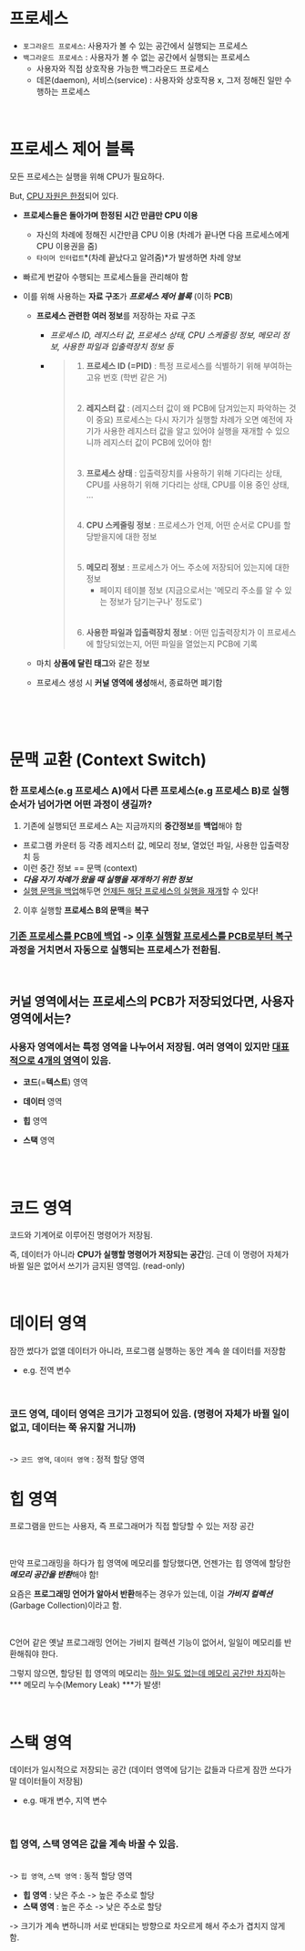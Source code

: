 # 프로세스

- `포그라운드 프로세스`: 사용자가 볼 수 있는 공간에서 실행되는 프로세스
- `백그라운드 프로세스` : 사용자가 볼 수 없는 공간에서 실행되는 프로세스
  - 사용자와 직접 상호작용 가능한 백그라운드 프로세스
  - 데몬(daemon), 서비스(service) : 사용자와 상호작용 x, 그저 정해진 일만 수행하는 프로세스

</br>

# 프로세스 제어 블록

모든 프로세스는 실행을 위해 CPU가 필요하다. </br>

But, <u>CPU 자원은 한정</u>되어 있다.</br>

- **프로세스들은 돌아가며 한정된 시간 만큼만 CPU 이용**
  - 자신의 차례에 정해진 시간만큼 CPU 이용 (차례가 끝나면 다음 프로세스에게 CPU 이용권을 줌)
  - `타이머 인터럽트`*(차례 끝났다고 알려줌)*가 발생하면 차례 양보

- 빠르게 번갈아 수행되는 프로세스들을 관리해야 함

- 이를 위해 사용하는 **자료 구조**가 ***프로세스 제어 블록*** (이하 **PCB**)

  - **프로세스 관련한 여러 정보**를 저장하는 자료 구조

    - *프로세스 ID, 레지스터 값, 프로세스 상태, CPU 스케줄링 정보, 메모리 정보, 사용한 파일과 입출력장치 정보 등*

    - > 1. **프로세스 ID (=PID)** : 특정 프로세스를 식별하기 위해 부여하는 고유 번호 (학번 같은 거)</br>
      ></br></br>
      > 2. **레지스터 값** : (레지스터 값이 왜 PCB에 담겨있는지 파악하는 것이 중요) 프로세스는 다시 자기가 실행할 차례가 오면 예전에 자기가 사용한 레지스터 값을 알고 있어야 실행을 재개할 수 있으니까 레지스터 값이 PCB에 있어야 함!</br></br></br>
      > 3. **프로세스 상태** : 입출력장치를 사용하기 위해 기다리는 상태, CPU를 사용하기 위해 기다리는 상태, CPU를 이용 중인 상태, …</br></br></br>
      > 4. **CPU 스케줄링 정보** : 프로세스가 언제, 어떤 순서로 CPU를 할당받을지에 대한 정보</br></br></br>
      > 5. **메모리 정보** : 프로세스가 어느 주소에 저장되어 있는지에 대한 정보
      >    - 페이지 테이블 정보 (지금으로서는 '메모리 주소를 알 수 있는 정보가 담기는구나' 정도로')</br></br></br>
      > 6. **사용한 파일과 입출력장치 정보** : 어떤 입출력장치가 이 프로세스에 할당되었는지, 어떤 파일을 열었는지 PCB에 기록

  - 마치 **상품에 달린 태그**와 같은 정보
  - 프로세스 생성 시 **커널 영역에 생성**해서, 종료하면 폐기함

</br></br></br>

# 문맥 교환 (Context Switch)

### 한 프로세스(e.g 프로세스 A)에서 다른 프로세스(e.g 프로세스 B)로 **실행 순서**가 넘어가면 어떤 과정이 생길까?

1. 기존에 실행되던 프로세스 A는 지금까지의 **중간정보**를 **백업**해야 함

 - 프로그램 카운터 등 각종 레지스터 값, 메모리 정보, 열었던 파일, 사용한 입출력장치 등
 - 이런 중간 정보 == 문맥 (context)
 - ***다음 자기 차례가 왔을 때 실행을 재개하기 위한 정보***
 - <u>실행 문맥을 백업</u>해두면 <u>언제든 해당 프로세스의 실행을 재개</u>할 수 있다!

2. 이후 실행할 **프로세스 B의 문맥**을 **복구**

### <u>기존 프로세스를 PCB에 백업</u> -> <u>이후 실행할 프로세스를 PCB로부터 복구</u> 과정을 거치면서 자동으로 실행되는 프로세스가 전환됨.

</br>

## 커널 영역에서는 프로세스의 PCB가 저장되었다면, 사용자 영역에서는?

### 사용자 영역에서는 특정 영역을 나누어서 저장됨. 여러 영역이 있지만 <u>대표적으로 4개의 영역</u>이 있음.

- **코드**(=**텍스트**) 영역

- **데이터** 영역

- **힙** 영역

- **스택** 영역

</br></br>

# 코드 영역

코드와 기계어로 이루어진 명령어가 저장됨.</br>

즉, 데이터가 아니라 **CPU가 실행할 명령어가 저장되는 공간**임. 근데 이 명령어 자체가 바뀔 일은 없어서 쓰기가 금지된 영역임. (read-only)

</br>

# 데이터 영역

잠깐 썼다가 없앨 데이터가 아니라, 프로그램 실행하는 동안 계속 쓸 데이터를 저장함

- e.g. 전역 변수

</br>

### 코드 영역, 데이터 영역은 크기가 고정되어 있음. (명령어 자체가 바뀔 일이 없고, 데이터는 쭉 유지할 거니까) ##

</br>-> `코드 영역`, `데이터 영역` : 정적 할당 영역</br>

# 힙 영역

프로그램을 만드는 사용자, 즉 프로그래머가 직접 할당할 수 있는 저장 공간

</br>

만약 프로그래밍을 하다가 힙 영역에 메모리를 할당했다면, 언젠가는 힙 영역에 할당한 ***메모리 공간을 반환***해야 함!</br>

요즘은 **프로그래밍 언어가 알아서 반환**해주는 경우가 있는데, 이걸 ***가비지 컬렉션***(Garbage Collection)이라고 함.

</br>

C언어 같은 옛날 프로그래밍 언어는 가비지 컬렉션 기능이 없어서, 일일이 메모리를 반환해줘야 한다.</br>

그렇지 않으면, 할당된 힙 영역의 메모리는 <u>하는 일도 없는데 메모리 공간만 차지</u>하는 *** 메모리 누수(Memory Leak) ***가 발생!

</br>

# 스택 영역

데이터가 일시적으로 저장되는 공간 (데이터 영역에 담기는 값들과 다르게 잠깐 쓰다가 말 데이터들이 저장됨)

- e.g. 매개 변수, 지역 변수

</br>

### 힙 영역, 스택 영역은 값을 계속 바꿀 수 있음.  ##

</br>-> `힙 영역`, `스택 영역` : 동적 할당 영역</br>

- **힙 영역** : 낮은 주소 -> 높은 주소로 할당
- **스택 영역** : 높은 주소 -> 낮은 주소로 할당

-> 크기가 계속 변하니까 서로 반대되는 방향으로 차오르게 해서 주소가 겹치지 않게 함.
